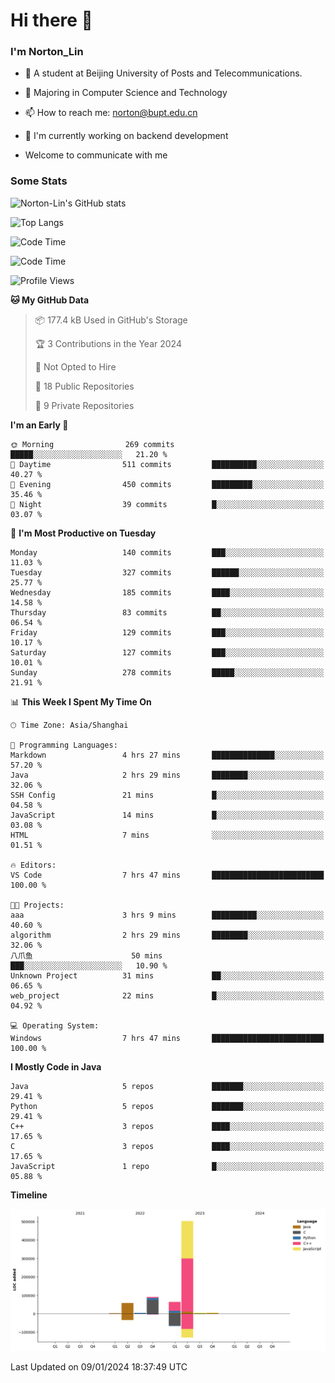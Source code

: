 
# Hi there 👋

### I'm Norton_Lin
- 🏫 A student at Beijing University of Posts and Telecommunications.
- 🌱 Majoring in Computer Science and Technology
- 📫 How to reach me: norton@bupt.edu.cn
- 🌱 I'm currently working on backend development

- Welcome to communicate with me

### Some Stats
![Norton-Lin's GitHub stats](https://github-readme-stats.vercel.app/api?username=Norton-Lin&count_private=true&show_icons=true&theme=radical)

![Top Langs](https://github-readme-stats.vercel.app/api/top-langs/?username=Norton-Lin&langs_count=10&layout=compact)

![Code Time](https://github-readme-stats.vercel.app/api/wakatime?username=Norton_Lin)

<!--START_SECTION:waka-->
![Code Time](http://img.shields.io/badge/Code%20Time-454%20hrs%2030%20mins-blue)

![Profile Views](http://img.shields.io/badge/Profile%20Views-0-blue)

**🐱 My GitHub Data** 

> 📦 177.4 kB Used in GitHub's Storage 
 > 
> 🏆 3 Contributions in the Year 2024
 > 
> 🚫 Not Opted to Hire
 > 
> 📜 18 Public Repositories 
 > 
> 🔑 9 Private Repositories 
 > 
**I'm an Early 🐤** 

```text
🌞 Morning                269 commits         █████░░░░░░░░░░░░░░░░░░░░   21.20 % 
🌆 Daytime                511 commits         ██████████░░░░░░░░░░░░░░░   40.27 % 
🌃 Evening                450 commits         █████████░░░░░░░░░░░░░░░░   35.46 % 
🌙 Night                  39 commits          █░░░░░░░░░░░░░░░░░░░░░░░░   03.07 % 
```
📅 **I'm Most Productive on Tuesday** 

```text
Monday                   140 commits         ███░░░░░░░░░░░░░░░░░░░░░░   11.03 % 
Tuesday                  327 commits         ██████░░░░░░░░░░░░░░░░░░░   25.77 % 
Wednesday                185 commits         ████░░░░░░░░░░░░░░░░░░░░░   14.58 % 
Thursday                 83 commits          ██░░░░░░░░░░░░░░░░░░░░░░░   06.54 % 
Friday                   129 commits         ███░░░░░░░░░░░░░░░░░░░░░░   10.17 % 
Saturday                 127 commits         ███░░░░░░░░░░░░░░░░░░░░░░   10.01 % 
Sunday                   278 commits         █████░░░░░░░░░░░░░░░░░░░░   21.91 % 
```


📊 **This Week I Spent My Time On** 

```text
🕑︎ Time Zone: Asia/Shanghai

💬 Programming Languages: 
Markdown                 4 hrs 27 mins       ██████████████░░░░░░░░░░░   57.20 % 
Java                     2 hrs 29 mins       ████████░░░░░░░░░░░░░░░░░   32.06 % 
SSH Config               21 mins             █░░░░░░░░░░░░░░░░░░░░░░░░   04.58 % 
JavaScript               14 mins             █░░░░░░░░░░░░░░░░░░░░░░░░   03.08 % 
HTML                     7 mins              ░░░░░░░░░░░░░░░░░░░░░░░░░   01.51 % 

🔥 Editors: 
VS Code                  7 hrs 47 mins       █████████████████████████   100.00 % 

🐱‍💻 Projects: 
aaa                      3 hrs 9 mins        ██████████░░░░░░░░░░░░░░░   40.60 % 
algorithm                2 hrs 29 mins       ████████░░░░░░░░░░░░░░░░░   32.06 % 
八爪鱼                      50 mins             ███░░░░░░░░░░░░░░░░░░░░░░   10.90 % 
Unknown Project          31 mins             ██░░░░░░░░░░░░░░░░░░░░░░░   06.65 % 
web_project              22 mins             █░░░░░░░░░░░░░░░░░░░░░░░░   04.92 % 

💻 Operating System: 
Windows                  7 hrs 47 mins       █████████████████████████   100.00 % 
```

**I Mostly Code in Java** 

```text
Java                     5 repos             ███████░░░░░░░░░░░░░░░░░░   29.41 % 
Python                   5 repos             ███████░░░░░░░░░░░░░░░░░░   29.41 % 
C++                      3 repos             ████░░░░░░░░░░░░░░░░░░░░░   17.65 % 
C                        3 repos             ████░░░░░░░░░░░░░░░░░░░░░   17.65 % 
JavaScript               1 repo              █░░░░░░░░░░░░░░░░░░░░░░░░   05.88 % 
```



**Timeline**

![Lines of Code chart](https://raw.githubusercontent.com/Norton-Lin/Norton-Lin/main/assets/bar_graph.png)


 Last Updated on 09/01/2024 18:37:49 UTC
<!--END_SECTION:waka-->

